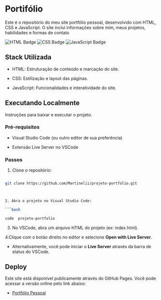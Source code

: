 
# Portifólio

  

Este é o repositório do meu site portfólio pessoal, desenvolvido com HTML, CSS e JavaScript. O site inclui informações sobre mim, meus projetos, habilidades e formas de contato

  

![HTML Badge](https://img.shields.io/badge/HTML-red)  ![CSS Badge](https://img.shields.io/badge/CSS-blue)  ![JavaScript Badge](https://img.shields.io/badge/JavaScript-yellow)

  
  

## Stack Utilizada

  

- HTML: Estruturação de conteúdo e marcação do site.

- CSS: Estilização e layout das páginas.

- JavaScript: Funcionalidades e interatividade do site.

  
  

## Executando Localmente

  

Instruções para baixar e executar o projeto.

  

### Pré-requisitos

- Visual Studio Code (ou outro editor de sua preferência)

- Extensão Live Server no VSCode

  

### Passos

1. Clone o repositório:

```bash

git clone https://github.com/Martinelii/projeto-portfolio.git

  

2. Abra o projeto no Visual Studio Code:

```bash

code  projeto-portfolio

```

3. No VSCode, abra um arquivo HTML do projeto (ex: index.html).

  

4.Clique com o botão direito no editor e selecione **Open with Live Server**.

- Alternativamente, você pode iniciar o **Live Server** através da barra de status do VSCode.

  
  

## Deploy

  

Este site está disponível publicamente através do GitHub Pages. Você pode acessar a versão online pelo link abaixo:

  

-  [Portfólio Pessoal](https://martinelii.github.io/projeto-portfolio/)
